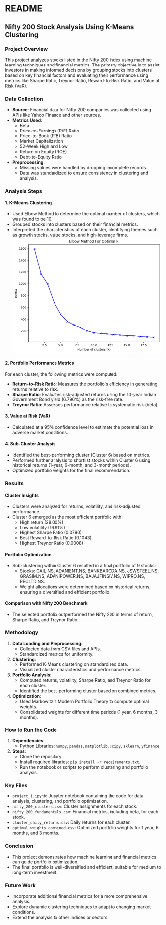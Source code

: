 # README

## **Nifty 200 Stock Analysis Using K-Means Clustering**

### **Project Overview**
This project analyzes stocks listed in the Nifty 200 index using machine learning techniques and financial metrics. The primary objective is to assist investors in making informed decisions by grouping stocks into clusters based on key financial factors and evaluating their performance using metrics like Sharpe Ratio, Treynor Ratio, Reward-to-Risk Ratio, and Value at Risk (VaR).

### **Data Collection**
- **Source**: Financial data for Nifty 200 companies was collected using APIs like Yahoo Finance and other sources.
- **Metrics Used**:
  - Beta
  - Price-to-Earnings (P/E) Ratio
  - Price-to-Book (P/B) Ratio
  - Market Capitalization
  - 52-Week High and Low
  - Return on Equity (ROE)
  - Debt-to-Equity Ratio
- **Preprocessing**:
  - Missing values were handled by dropping incomplete records.
  - Data was standardized to ensure consistency in clustering and analysis.

### **Analysis Steps**

#### **1. K-Means Clustering**
- Used Elbow Method to determine the optimal number of clusters, which was found to be 10.
- Grouped stocks into clusters based on their financial metrics.
- Interpreted the characteristics of each cluster, identifying themes such as growth stocks, value stocks, and high-leverage firms.
  ![Cluster Analysis](elbow_plot.png)


#### **2. Portfolio Performance Metrics**
For each cluster, the following metrics were computed:
- **Return-to-Risk Ratio**: Measures the portfolio's efficiency in generating returns relative to risk.
- **Sharpe Ratio**: Evaluates risk-adjusted returns using the 10-year Indian Government Bond yield (6.796%) as the risk-free rate.
- **Treynor Ratio**: Assesses performance relative to systematic risk (beta).

#### **3. Value at Risk (VaR)**
- Calculated at a 95% confidence level to estimate the potential loss in adverse market conditions.

#### **4. Sub-Cluster Analysis**
- Identified the best-performing cluster (Cluster 6) based on metrics.
- Performed further analysis to shortlist stocks within Cluster 6 using historical returns (1-year, 6-month, and 3-month periods).
- Optimized portfolio weights for the final recommendation.

### **Results**
#### **Cluster Insights**
- Clusters were analyzed for returns, volatility, and risk-adjusted performance.
- Cluster 6 emerged as the most efficient portfolio with:
  - High return (28.00%)
  - Low volatility (16.91%)
  - Highest Sharpe Ratio (0.0790)
  - Best Reward-to-Risk Ratio (0.1043)
  - Highest Treynor Ratio (0.0008)

#### **Portfolio Optimization**
- Sub-clustering within Cluster 6 resulted in a final portfolio of 9 stocks:
  - Stocks: GAIL.NS, ADANIENT.NS, BANKBARODA.NS, JSWSTEEL.NS, GRASIM.NS, ADANIPOWER.NS, BAJAJFINSIV.NS, WIPRO.NS, RECLTD.NS.
  - Weight allocations were determined based on historical returns, ensuring a diversified and efficient portfolio.

#### **Comparison with Nifty 200 Benchmark**
- The selected portfolio outperformed the Nifty 200 in terms of return, Sharpe Ratio, and Treynor Ratio.

### **Methodology**
1. **Data Loading and Preprocessing**:
   - Collected data from CSV files and APIs.
   - Standardized metrics for uniformity.
2. **Clustering**:
   - Performed K-Means clustering on standardized data.
   - Visualized cluster characteristics and performance metrics.
3. **Portfolio Analysis**:
   - Computed returns, volatility, Sharpe Ratio, and Treynor Ratio for each cluster.
   - Identified the best-performing cluster based on combined metrics.
4. **Optimization**:
   - Used Markowitz's Modern Portfolio Theory to compute optimal weights.
   - Consolidated weights for different time periods (1 year, 6 months, 3 months).

### **How to Run the Code**
1. **Dependencies**:
   - Python Libraries: `numpy`, `pandas`, `matplotlib`, `scipy`, `sklearn`, `yfinance`
2. **Steps**:
   - Clone the repository.
   - Install required libraries: `pip install -r requirements.txt`.
   - Run the notebook or scripts to perform clustering and portfolio analysis.

### **Key Files**
- `project_1.ipynb`: Jupyter notebook containing the code for data analysis, clustering, and portfolio optimization.
- `nifty_200_clusters.csv`: Cluster assignments for each stock.
- `nifty_200_fundamentals.csv`: Financial metrics, including beta, for each stock.
- `cluster_daily_returns.csv`: Daily returns for each cluster.
- `optimal_weights_combined.csv`: Optimized portfolio weights for 1 year, 6 months, and 3 months.

### **Conclusion**
- This project demonstrates how machine learning and financial metrics can guide portfolio optimization.
- The final portfolio is well-diversified and efficient, suitable for medium to long-term investment.

### **Future Work**
- Incorporate additional financial metrics for a more comprehensive analysis.
- Explore dynamic clustering techniques to adapt to changing market conditions.
- Extend the analysis to other indices or sectors.

